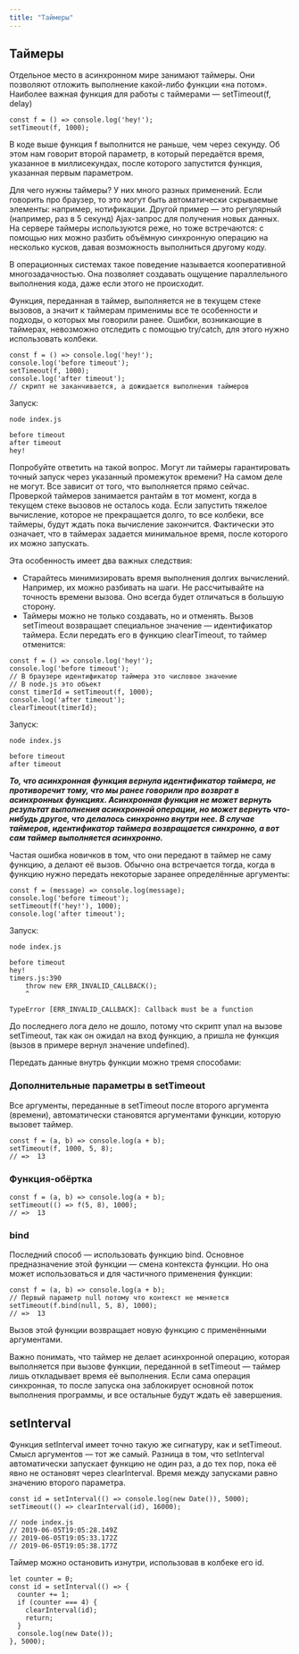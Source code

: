 ```yaml
---
title: "Таймеры"
---
```


## Таймеры

Отдельное место в асинхронном мире занимают таймеры. Они позволяют отложить выполнение какой-либо функции «на потом». Наиболее важная функция для работы с таймерами — setTimeout(f, delay)

```
const f = () => console.log('hey!');
setTimeout(f, 1000);
```

В коде выше функция f выполнится не раньше, чем через секунду. Об этом нам говорит второй параметр, в который передаётся время, указанное в миллисекундах, после которого запустится функция, указанная первым параметром.

Для чего нужны таймеры? У них много разных применений. Если говорить про браузер, то это могут быть автоматически скрываемые элементы: например, нотификации. Другой пример — это регулярный (например, раз в 5 секунд) Ajax-запрос для получения новых данных. На сервере таймеры используются реже, но тоже встречаются: с помощью них можно разбить объёмную синхронную операцию на несколько кусков, давая возможность выполниться другому коду.

В операционных системах такое поведение называется кооперативной многозадачностью. Она позволяет создавать ощущение параллельного выполнения кода, даже если этого не происходит.

Функция, переданная в таймер, выполняется не в текущем стеке вызовов, а значит к таймерам применимы все те особенности и подходы, о которых мы говорили ранее. Ошибки, возникающие в таймерах, невозможно отследить с помощью try/catch, для этого нужно использовать колбеки.

```
const f = () => console.log('hey!');
console.log('before timeout');
setTimeout(f, 1000);
console.log('after timeout');
// скрипт не заканчивается, а дожидается выполнения таймеров
```

Запуск:

```
node index.js

before timeout
after timeout
hey!
```

Попробуйте ответить на такой вопрос. Могут ли таймеры гарантировать точный запуск через указанный промежуток времени? На самом деле не могут. Все зависит от того, что выполняется прямо сейчас. Проверкой таймеров занимается рантайм в тот момент, когда в текущем стеке вызовов не осталось кода. Если запустить тяжелое вычисление, которое не прекращается долго, то все колбеки, все таймеры, будут ждать пока вычисление закончится. Фактически это означает, что в таймерах задается минимальное время, после которого их можно запускать.

Эта особенность имеет два важных следствия:

- Старайтесь минимизировать время выполнения долгих вычислений. Например, их можно разбивать на шаги.
Не рассчитывайте на точность времени вызова. Оно всегда будет отличаться в большую сторону.
- Таймеры можно не только создавать, но и отменять. Вызов setTimeout возвращает специальное значение — идентификатор таймера. Если передать его в функцию clearTimeout, то таймер отменится:

```
const f = () => console.log('hey!');
console.log('before timeout');
// В браузере идентификатор таймера это числовое значение
// В node.js это объект
const timerId = setTimeout(f, 1000);
console.log('after timeout');
clearTimeout(timerId);
```

Запуск:

```
node index.js

before timeout
after timeout
```

***То, что асинхронная функция вернула идентификатор таймера, не противоречит тому, что мы ранее говорили про возврат в асинхронных функциях. Асинхронная функция не может вернуть результат выполнения асинхронной операции, но может вернуть что-нибудь другое, что делалось синхронно внутри нее. В случае таймеров, идентификатор таймера возвращается синхронно, а вот сам таймер выполняется асинхронно.***

Частая ошибка новичков в том, что они передают в таймер не саму функцию, а делают её вызов. Обычно она встречается тогда, когда в функцию нужно передать некоторые заранее определённые аргументы:

```
const f = (message) => console.log(message);
console.log('before timeout');
setTimeout(f('hey!'), 1000);
console.log('after timeout');
```

Запуск:

```
node index.js

before timeout
hey!
timers.js:390
    throw new ERR_INVALID_CALLBACK();
    ^

TypeError [ERR_INVALID_CALLBACK]: Callback must be a function
```

До последнего лога дело не дошло, потому что скрипт упал на вызове setTimeout, так как он ожидал на вход функцию, а пришла не функция (вызов в примере вернул значение undefined).

Передать данные внутрь функции можно тремя способами:

### Дополнительные параметры в setTimeout

Все аргументы, переданные в setTimeout после второго аргумента (времени), автоматически становятся аргументами функции, которую вызовет таймер.

```
const f = (a, b) => console.log(a + b);
setTimeout(f, 1000, 5, 8);
// =>  13
```

### Функция-обёртка

```
const f = (a, b) => console.log(a + b);
setTimeout(() => f(5, 8), 1000);
// =>  13
```

### bind

Последний способ — использовать функцию bind. Основное предназначение этой функции — смена контекста функции. Но она может использоваться и для частичного применения функции:

```
const f = (a, b) => console.log(a + b);
// Первый параметр null потому что контекст не меняется
setTimeout(f.bind(null, 5, 8), 1000);
// =>  13
``` 

Вызов этой функции возвращает новую функцию с применёнными аргументами.

Важно понимать, что таймер не делает асинхронной операцию, которая выполняется при вызове функции, переданной в setTimeout — таймер лишь откладывает время её выполнения. Если сама операция синхронная, то после запуска она заблокирует основной поток выполнения программы, и все остальные будут ждать её завершения.

## setInterval

Функция setInterval имеет точно такую же сигнатуру, как и setTimeout. Смысл аргументов — тот же самый. Разница в том, что setInterval автоматически запускает функцию не один раз, а до тех пор, пока её явно не остановят через clearInterval. Время между запусками равно значению второго параметра.

```
const id = setInterval(() => console.log(new Date()), 5000);
setTimeout(() => clearInterval(id), 16000);

// node index.js
// 2019-06-05T19:05:28.149Z
// 2019-06-05T19:05:33.172Z
// 2019-06-05T19:05:38.177Z
```

Таймер можно остановить изнутри, использовав в колбеке его id.

```
let counter = 0;
const id = setInterval(() => {
  counter += 1;
  if (counter === 4) {
    clearInterval(id);
    return;
  }
  console.log(new Date());
}, 5000);
```